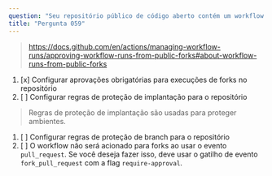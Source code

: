 ```yaml
---
question: "Seu repositório público de código aberto contém um workflow com um gatilho de evento `pull_request`. Como você pode exigir aprovações para execuções de workflow acionadas a partir de forks do seu repositório?"
title: "Pergunta 059"
---
```


> https://docs.github.com/en/actions/managing-workflow-runs/approving-workflow-runs-from-public-forks#about-workflow-runs-from-public-forks
1. [x] Configurar aprovações obrigatórias para execuções de forks no repositório
1. [ ] Configurar regras de proteção de implantação para o repositório  
> Regras de proteção de implantação são usadas para proteger ambientes.
1. [ ] Configurar regras de proteção de branch para o repositório  
1. [ ] O workflow não será acionado para forks ao usar o evento `pull_request`. Se você deseja fazer isso, deve usar o gatilho de evento `fork_pull_request` com a flag `require-approval`.  

